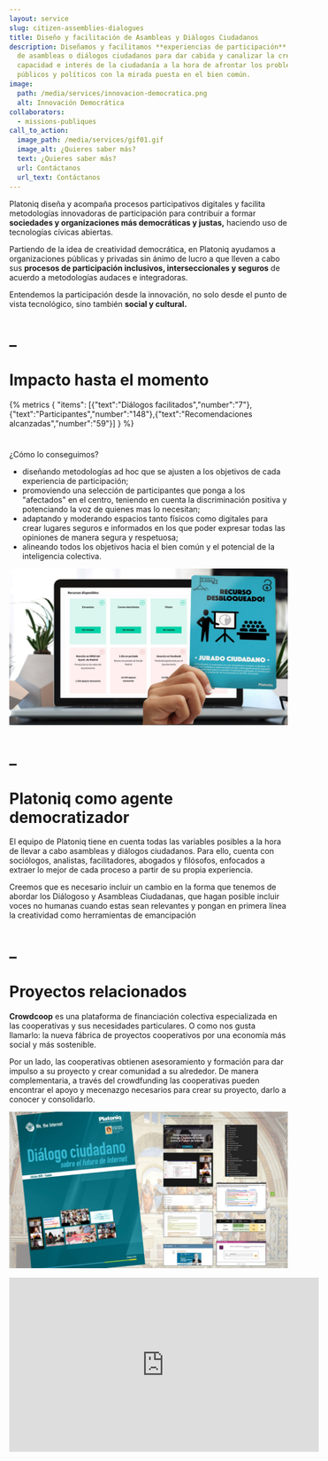 ```yaml
---
layout: service
slug: citizen-assemblies-dialogues
title: Diseño y facilitación de Asambleas y Diálogos Ciudadanos
description: Diseñamos y facilitamos **experiencias de participación** en forma
  de asambleas o diálogos ciudadanos para dar cabida y canalizar la creatividad,
  capacidad e interés de la ciudadanía a la hora de afrontar los problemas
  públicos y políticos con la mirada puesta en el bien común.
image:
  path: /media/services/innovacion-democratica.png
  alt: Innovación Democrática
collaborators:
  - missions-publiques
call_to_action:
  image_path: /media/services/gif01.gif
  image_alt: ¿Quieres saber más?
  text: ¿Quieres saber más?
  url: Contáctanos
  url_text: Contáctanos
---
```

Platoniq diseña y acompaña procesos participativos digitales y facilita metodologías innovadoras de participación para contribuir a formar **sociedades y organizaciones más democráticas y justas,** haciendo uso de tecnologías cívicas abiertas.

Partiendo de la idea de creatividad democrática, en Platoniq ayudamos a organizaciones públicas y privadas sin ánimo de lucro a que lleven a cabo sus **procesos de participación inclusivos, interseccionales y seguros** de acuerdo a metodologías audaces e integradoras.   

Entendemos la participación desde la innovación, no solo desde el punto de vista tecnológico, sino también **social y cultural.**

# _

# Impacto hasta el momento

{% metrics { "items": [{"text":"Diálogos facilitados","number":"7"},{"text":"Participantes","number":"148"},{"text":"Recomendaciones alcanzadas","number":"59"}] } %}

# 
¿Cómo lo conseguimos?

* diseñando metodologías ad hoc que se ajusten a los objetivos de cada experiencia de participación;
* promoviendo una selección de participantes que ponga a los "afectados" en el centro, teniendo en cuenta la discriminación positiva y potenciando la voz de quienes mas lo necesitan;
* adaptando y moderando espacios tanto físicos como digitales para crear lugares seguros e informados en los que poder expresar todas las opiniones de manera segura y respetuosa;
* alineando todos los objetivos hacia el bien común y el potencial de la inteligencia colectiva.

![Playbooks](/media/photo_2024-07-31_15-48-13.jpg "Playbooks")

# _

# Platoniq como agente democratizador

El equipo de Platoniq tiene en cuenta todas las variables posibles a la hora de llevar a cabo asambleas y diálogos ciudadanos. Para ello, cuenta con sociólogos, analistas, facilitadores, abogados y filósofos, enfocados a extraer lo mejor de cada proceso a partir de su propia experiencia.

Creemos que es necesario incluir un cambio en la forma que tenemos de abordar los Diálogoso y Asambleas Ciudadanas, que hagan posible incluir voces no humanas cuando estas sean relevantes y pongan en primera línea la creatividad como herramientas de emancipación

# _

# Proyectos relacionados


**Crowdcoop** es una plataforma de financiación 
colectiva especializada en las cooperativas y sus necesidades 
particulares. O como nos gusta llamarlo: la nueva fábrica de proyectos 
cooperativos por una economía más social y más sostenible.

Por un lado, las cooperativas obtienen asesoramiento y formación para
 dar impulso a su proyecto y crear comunidad a su alrededor. De manera 
complementaria, a través del crowdfunding las cooperativas pueden 
encontrar el apoyo y mecenazgo necesarios para crear su proyecto, darlo a
 conocer y consolidarlo.







![Diálogo ciudadano](/media/photo_2024-07-31_15-48-28.jpg "Diálogo ciudadano")

<iframe width="560" height="315" src="https://www.youtube.com/embed/vDkvhzTdOR8?si=bnPCzYyaOUclvK2-" title="YouTube video player" frameborder="0" allow="accelerometer; autoplay; clipboard-write; encrypted-media; gyroscope; picture-in-picture; web-share" referrerpolicy="strict-origin-when-cross-origin" allowfullscreen></iframe>
